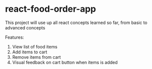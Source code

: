 # react-food-order-app

This project will use up all react concepts learned so far, from basic to advanced concepts

Features:

1.  View list of food items
2.  Add items to cart
3.  Remove items from cart
4.  Visual feedback on cart button when items is added
